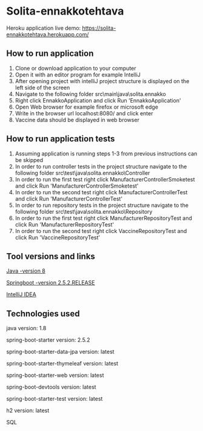 # Solita-ennakkotehtava

Heroku application live demo: https://solita-ennakkotehtava.herokuapp.com/

## How to run application

1. Clone or download application to your computer
2. Open it with an editor program for example IntelliJ
3. After opening project with intelliJ project structure is displayed on the left side of the screen
4. Navigate to the following folder src\main\java\solita.ennakko
5. Right click EnnakkoApplication and click Run 'EnnakkoApplication'
6. Open Web browser for example firefox or microsoft edge
7. Write in the browser url localhost:8080/ and click enter
8. Vaccine data should be displayed in web browser

## How to run application tests

1. Assuming application is running steps 1-3 from previous instructions can be skipped
2. In order to run controller tests in the project structure navigate to the following folder src\test\java\solita.ennakko\Controller
3. In order to run the first test right click ManufacturerControllerSmoketest and click Run 'ManufacturerControllerSmoketest'
4. In order to run the second test right click ManufacturerControllerTest and click Run 'ManufacturerControllerTest'
5. In order to run repository tests in the project structure navigate to the following folder src\test\java\solita.ennakko\Repository
6. In order to run the first test right click ManufacturerRepositoryTest and click Run 'ManufacturerRepositoryTest'
7. In order to run the second test right click VaccineRepositoryTest and click Run 'VaccineRepositoryTest'

## Tool versions and links
[Java -version 8](https://www.oracle.com/technetwork/java/javase/downloads/jdk8-downloads-2133151.html)

[Springboot -version 2.5.2.RELEASE](https://spring.io/projects/spring-boot)

[IntelliJ IDEA](https://www.jetbrains.com/idea/)

## Technologies used

java version: 1.8

spring-boot-starter version: 2.5.2

spring-boot-starter-data-jpa version: latest

spring-boot-starter-thymeleaf version: latest

spring-boot-starter-web version: latest

spring-boot-devtools version: latest

spring-boot-starter-test version: latest

h2 version: latest

SQL
